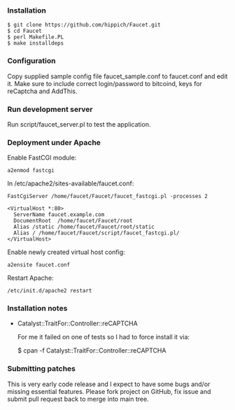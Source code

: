 ### Installation

    $ git clone https://github.com/hippich/Faucet.git
    $ cd Faucet
    $ perl Makefile.PL
    $ make installdeps

### Configuration

Copy supplied sample config file faucet_sample.conf to 
faucet.conf and edit it. Make sure to include correct
login/password to bitcoind, keys for reCaptcha and AddThis.

### Run development server

Run script/faucet_server.pl to test the application.

### Deployment under Apache

Enable FastCGI module:

    a2enmod fastcgi 

In /etc/apache2/sites-available/faucet.conf:

    FastCgiServer /home/faucet/Faucet/faucet_fastcgi.pl -processes 2
    
    <VirtualHost *:80>
      ServerName faucet.example.com
      DocumentRoot  /home/faucet/Faucet/root
      Alias /static /home/faucet/Faucet/root/static
      Alias / /home/faucet/Faucet/script/faucet_fastcgi.pl/
    </VirtualHost>

Enable newly created virtual host config:

    a2ensite faucet.conf 

Restart Apache:

    /etc/init.d/apache2 restart 

### Installation notes

 - Catalyst::TraitFor::Controller::reCAPTCHA

   For me it failed on one of tests so I had to force install it via:
   
    $ cpan -f Catalyst::TraitFor::Controller::reCAPTCHA


### Submitting patches

This is very early code release and I expect to have some bugs and/or 
missing essential features. Please fork project on GitHub, fix issue 
and submit pull request back to merge into main tree.
